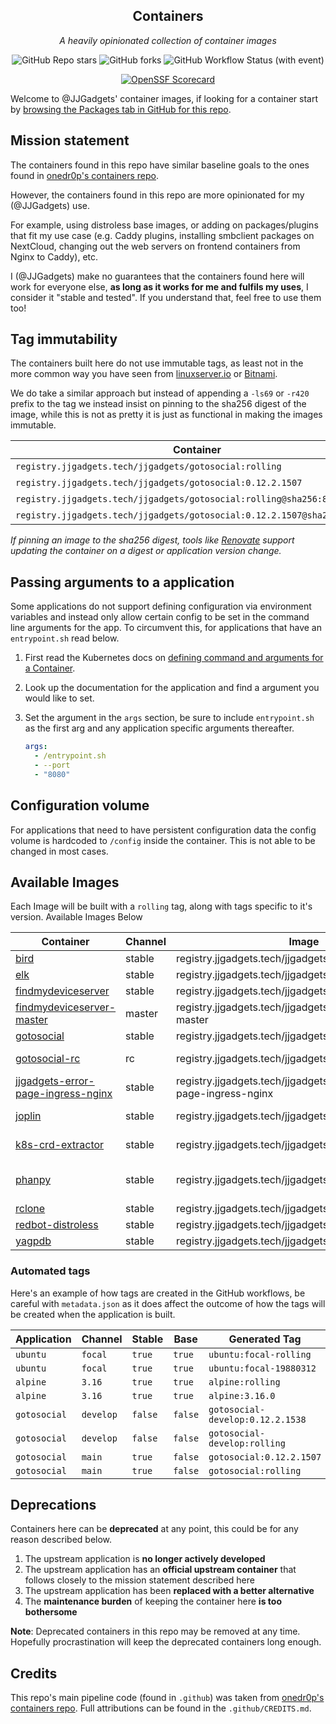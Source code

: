 <!---
NOTE: AUTO-GENERATED FILE
to edit this file, instead edit its template at: ./github/scripts/templates/README.md.j2
-->
<div align="center">


## Containers

_A heavily opinionated collection of container images_

</div>

<div align="center">

![GitHub Repo stars](https://img.shields.io/github/stars/JJGadgets/containers?style=for-the-badge)
![GitHub forks](https://img.shields.io/github/forks/JJGadgets/containers?style=for-the-badge)
![GitHub Workflow Status (with event)](https://img.shields.io/github/actions/workflow/status/JJGadgets/containers/release-scheduled.yaml?style=for-the-badge&label=Scheduled%20Release)

</div>

<div align="center">

[![OpenSSF Scorecard](https://api.securityscorecards.dev/projects/github.com/JJGadgets/containers/badge)](https://securityscorecards.dev/viewer/?uri=github.com/JJGadgets/containers)

</div>

Welcome to @JJGadgets' container images, if looking for a container start by [browsing the Packages tab in GitHub for this repo](https://github.com/JJGadgets?tab=packages&repo_name=containers).

## Mission statement

The containers found in this repo have similar baseline goals to the ones found in [onedr0p's containers repo](https://github.com/onedr0p/containers).

However, the containers found in this repo are more opinionated for my (@JJGadgets) use.

For example, using distroless base images, or adding on packages/plugins that fit my use case (e.g. Caddy plugins, installing smbclient packages on NextCloud, changing out the web servers on frontend containers from Nginx to Caddy), etc.

I (@JJGadgets) make no guarantees that the containers found here will work for everyone else, **as long as it works for me and fulfils my uses**, I consider it "stable and tested". If you understand that, feel free to use them too!

## Tag immutability

The containers built here do not use immutable tags, as least not in the more common way you have seen from [linuxserver.io](https://fleet.linuxserver.io/) or [Bitnami](https://bitnami.com/stacks/containers).

We do take a similar approach but instead of appending a `-ls69` or `-r420` prefix to the tag we instead insist on pinning to the sha256 digest of the image, while this is not as pretty it is just as functional in making the images immutable.

| Container                                                                 | Immutable  |
|---------------------------------------------------------------------------|------------|
| `registry.jjgadgets.tech/jjgadgets/gotosocial:rolling`                    | ❌         |
| `registry.jjgadgets.tech/jjgadgets/gotosocial:0.12.2.1507`                | ❌         |
| `registry.jjgadgets.tech/jjgadgets/gotosocial:rolling@sha256:8053...`     | ✅         |
| `registry.jjgadgets.tech/jjgadgets/gotosocial:0.12.2.1507@sha256:8053...` | ✅         |

_If pinning an image to the sha256 digest, tools like [Renovate](https://github.com/renovatebot/renovate) support updating the container on a digest or application version change._

## Passing arguments to a application

Some applications do not support defining configuration via environment variables and instead only allow certain config to be set in the command line arguments for the app. To circumvent this, for applications that have an `entrypoint.sh` read below.

1. First read the Kubernetes docs on [defining command and arguments for a Container](https://kubernetes.io/docs/tasks/inject-data-application/define-command-argument-container/).
2. Look up the documentation for the application and find a argument you would like to set.
3. Set the argument in the `args` section, be sure to include `entrypoint.sh` as the first arg and any application specific arguments thereafter.

    ```yaml
    args:
      - /entrypoint.sh
      - --port
      - "8080"
    ```

## Configuration volume

For applications that need to have persistent configuration data the config volume is hardcoded to `/config` inside the container. This is not able to be changed in most cases.

## Available Images

Each Image will be built with a `rolling` tag, along with tags specific to it's version. Available Images Below

Container | Channel | Image | Latest Tags
--- | --- | --- | ---
[bird](https://github.com/JJGadgets//containers/pkgs/container/bird) | stable | registry.jjgadgets.tech/jjgadgets/bird |![2.14-r0](https://img.shields.io/badge/2.14--r0-blue?style=flat-square) ![rolling](https://img.shields.io/badge/rolling-blue?style=flat-square)
[elk](https://github.com/JJGadgets//containers/pkgs/container/elk) | stable | registry.jjgadgets.tech/jjgadgets/elk |![0.13.1](https://img.shields.io/badge/0.13.1-blue?style=flat-square) ![rolling](https://img.shields.io/badge/rolling-blue?style=flat-square)
[findmydeviceserver](https://github.com/JJGadgets//containers/pkgs/container/findmydeviceserver) | stable | registry.jjgadgets.tech/jjgadgets/findmydeviceserver |![rolling](https://img.shields.io/badge/rolling-blue?style=flat-square) ![v0.5.0](https://img.shields.io/badge/v0.5.0-blue?style=flat-square)
[findmydeviceserver-master](https://github.com/JJGadgets//containers/pkgs/container/findmydeviceserver-master) | master | registry.jjgadgets.tech/jjgadgets/findmydeviceserver-master |![master](https://img.shields.io/badge/master-blue?style=flat-square) ![rolling](https://img.shields.io/badge/rolling-blue?style=flat-square)
[gotosocial](https://github.com/JJGadgets//containers/pkgs/container/gotosocial) | stable | registry.jjgadgets.tech/jjgadgets/gotosocial |![0.14.2](https://img.shields.io/badge/0.14.2-blue?style=flat-square) ![rolling](https://img.shields.io/badge/rolling-blue?style=flat-square)
[gotosocial-rc](https://github.com/JJGadgets//containers/pkgs/container/gotosocial-rc) | rc | registry.jjgadgets.tech/jjgadgets/gotosocial-rc |![0.14.0-rc3](https://img.shields.io/badge/0.14.0--rc3-blue?style=flat-square) ![rolling](https://img.shields.io/badge/rolling-blue?style=flat-square)
[jjgadgets-error-page-ingress-nginx](https://github.com/JJGadgets//containers/pkgs/container/jjgadgets-error-page-ingress-nginx) | stable | registry.jjgadgets.tech/jjgadgets/jjgadgets-error-page-ingress-nginx |![1.0.0-caddy-2.7.5](https://img.shields.io/badge/1.0.0--caddy--2.7.5-blue?style=flat-square) ![rolling](https://img.shields.io/badge/rolling-blue?style=flat-square)
[joplin](https://github.com/JJGadgets//containers/pkgs/container/joplin) | stable | registry.jjgadgets.tech/jjgadgets/joplin |![2.13.5-beta](https://img.shields.io/badge/2.13.5--beta-blue?style=flat-square) ![rolling](https://img.shields.io/badge/rolling-blue?style=flat-square)
[k8s-crd-extractor](https://github.com/JJGadgets//containers/pkgs/container/k8s-crd-extractor) | stable | registry.jjgadgets.tech/jjgadgets/k8s-crd-extractor |![20240219](https://img.shields.io/badge/20240219-blue?style=flat-square) ![rolling](https://img.shields.io/badge/rolling-blue?style=flat-square)
[phanpy](https://github.com/JJGadgets//containers/pkgs/container/phanpy) | stable | registry.jjgadgets.tech/jjgadgets/phanpy |![2024.03.28.ecd308c](https://img.shields.io/badge/2024.03.28.ecd308c-blue?style=flat-square) ![rolling](https://img.shields.io/badge/rolling-blue?style=flat-square)
[rclone](https://github.com/JJGadgets//containers/pkgs/container/rclone) | stable | registry.jjgadgets.tech/jjgadgets/rclone |![1.66.0](https://img.shields.io/badge/1.66.0-blue?style=flat-square) ![rolling](https://img.shields.io/badge/rolling-blue?style=flat-square)
[redbot-distroless](https://github.com/JJGadgets//containers/pkgs/container/redbot-distroless) | stable | registry.jjgadgets.tech/jjgadgets/redbot-distroless |![3.5.7](https://img.shields.io/badge/3.5.7-blue?style=flat-square) ![rolling](https://img.shields.io/badge/rolling-blue?style=flat-square)
[yagpdb](https://github.com/JJGadgets//containers/pkgs/container/yagpdb) | stable | registry.jjgadgets.tech/jjgadgets/yagpdb |![2.35.1](https://img.shields.io/badge/2.35.1-blue?style=flat-square) ![rolling](https://img.shields.io/badge/rolling-blue?style=flat-square)


### Automated tags

Here's an example of how tags are created in the GitHub workflows, be careful with `metadata.json` as it does affect the outcome of how the tags will be created when the application is built.

| Application     | Channel   | Stable  | Base    | Generated Tag                    |
|-----------------|-----------|---------|---------|----------------------------------|
| `ubuntu`        | `focal`   | `true`  | `true`  | `ubuntu:focal-rolling`           |
| `ubuntu`        | `focal`   | `true`  | `true`  | `ubuntu:focal-19880312`          |
| `alpine`        | `3.16`    | `true`  | `true`  | `alpine:rolling`                 |
| `alpine`        | `3.16`    | `true`  | `true`  | `alpine:3.16.0`                  |
| `gotosocial`    | `develop` | `false` | `false` | `gotosocial-develop:0.12.2.1538` |
| `gotosocial`    | `develop` | `false` | `false` | `gotosocial-develop:rolling`     |
| `gotosocial`    | `main`    | `true`  | `false` | `gotosocial:0.12.2.1507`         |
| `gotosocial`    | `main`    | `true`  | `false` | `gotosocial:rolling`             |

## Deprecations

Containers here can be **deprecated** at any point, this could be for any reason described below.

1. The upstream application is **no longer actively developed**
2. The upstream application has an **official upstream container** that follows closely to the mission statement described here
3. The upstream application has been **replaced with a better alternative**
4. The **maintenance burden** of keeping the container here **is too bothersome**

**Note**: Deprecated containers in this repo may be removed at any time. Hopefully procrastination will keep the deprecated containers long enough.

## Credits

This repo's main pipeline code (found in `.github`) was taken from [onedr0p's containers repo](https://github.com/onedr0p/containers). Full attributions can be found in the `.github/CREDITS.md`.